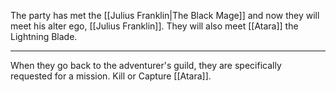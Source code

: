 The party has met the [[Julius Franklin|The Black Mage]] and now they will meet his alter ego, [[Julius Franklin]]. They will also meet  [[Atara]] the Lightning Blade.

---
When they go back to the adventurer's guild, they are specifically requested for a mission. Kill or Capture [[Atara]].
